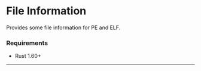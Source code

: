 # File Information

Provides some file information for PE and ELF.

### Requirements
- Rust 1.60+

---